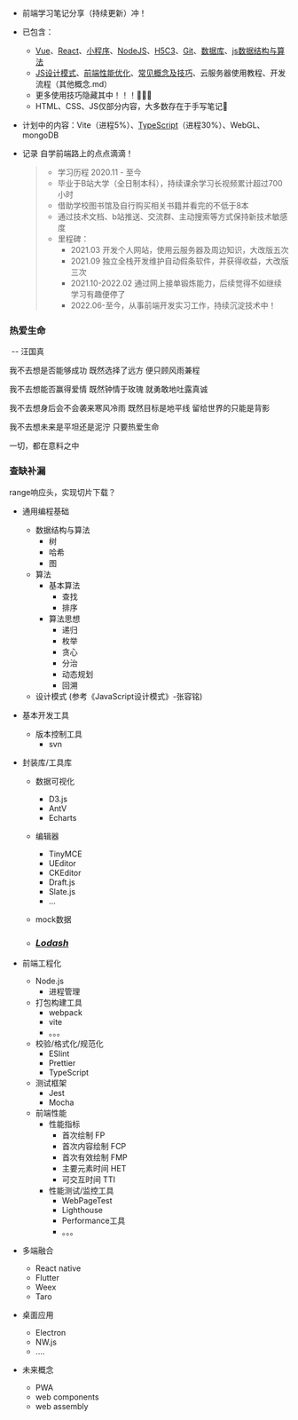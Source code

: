 - 前端学习笔记分享（持续更新）冲！

- 已包含：

  - [Vue](https://gitee.com/wzt521/personal-notes/tree/master/1.vue)、[React](https://gitee.com/wzt521/personal-notes/tree/master/2.React)、[小程序](https://gitee.com/wzt521/personal-notes/tree/master/3.小程序)、[NodeJS](https://gitee.com/wzt521/personal-notes/blob/master/NodeJS.md)、[H5C3](https://gitee.com/wzt521/personal-notes/blob/master/H5C3补充.md)、[Git](https://gitee.com/wzt521/personal-notes/blob/master/Git.md)、[数据库](https://gitee.com/wzt521/personal-notes/tree/master/4.数据库)、[js数据结构与算法](https://gitee.com/wzt521/personal-notes/blob/master/js数据结构与算法.md)
  - [JS设计模式](https://gitee.com/wzt521/personal-notes/blob/master/其他概念.md#设计模式)、[前端性能优化](https://gitee.com/wzt521/personal-notes/blob/master/其他概念.md#前端性能优化)、[常见概念及技巧](https://gitee.com/wzt521/personal-notes/blob/master/其他概念.md#概念)、云服务器使用教程、开发流程（其他概念.md）
  - 更多使用技巧隐藏其中！！！🎨🎨🎨
  - HTML、CSS、JS仅部分内容，大多数存在于手写笔记🤣

- 计划中的内容：Vite（进程5%）、[TypeScript](https://gitee.com/wzt521/personal-notes/blob/master/TypeScript.md)（进程30%）、WebGL、mongoDB

 - 记录 自学前端路上的点点滴滴！

   > - 学习历程 2020.11 - 至今
   >  - 毕业于B站大学（全日制本科），持续课余学习长视频累计超过700小时
   >   - 借助学校图书馆及自行购买相关书籍并看完的不低于8本
   >   - 通过技术文档、b站推送、交流群、主动搜索等方式保持新技术敏感度
   > - 里程碑：
   >   - 2021.03  开发个人网站，使用云服务器及周边知识，大改版五次
   >   - 2021.09  独立全栈开发维护自动假条软件，并获得收益，大改版三次
   >   - 2021.10-2022.02  通过网上接单锻炼能力，后续觉得不如继续学习有趣便停了
   >   - 2022.06-至今，从事前端开发实习工作，持续沉淀技术中！



### 热爱生命

​             -- 汪国真

我不去想是否能够成功
既然选择了远方
便只顾风雨兼程

我不去想能否赢得爱情
既然钟情于玫瑰
就勇敢地吐露真诚

我不去想身后会不会袭来寒风冷雨
既然目标是地平线
留给世界的只能是背影

我不去想未来是平坦还是泥泞
只要热爱生命

一切，都在意料之中



### 查缺补漏

range响应头，实现切片下载？

- 通用编程基础

  - 数据结构与算法
    - 树 
    - 哈希
    - 图
  - 算法
    - 基本算法
      - 查找
      - 排序
    - 算法思想
      - 递归
      - 枚举
      - 贪心
      - 分治
      - 动态规划
      - 回溯
  - 设计模式 (参考《JavaScript设计模式》-张容铭)

- 基本开发工具

  - 版本控制工具
    - svn

- 封装库/工具库

  - 数据可视化

    - D3.js
    - AntV
    - Echarts

  - 编辑器

    - TinyMCE
    - UEditor
    - CKEditor
    - Draft.js
    - Slate.js
    - ...

  - mock数据

  - ### [*Lodash*](http://www.baidu.com/link?url=hqRui5I0GelJnAMCaM9mTS9KW6gi5AP_Jec0RcmLpBK)

- 前端工程化

  - Node.js
    - 进程管理
  - 打包构建工具
    - webpack
    - vite
    - 。。。
  - 校验/格式化/规范化
    - ESlint
    - Prettier
    - TypeScript
  - 测试框架
    - Jest
    - Mocha
  - 前端性能
    - 性能指标
      - 首次绘制 FP
      - 首次内容绘制 FCP
      - 首次有效绘制 FMP
      - 主要元素时间 HET
      - 可交互时间 TTI
    - 性能测试/监控工具
      - WebPageTest
      - Lighthouse
      - Performance工具
      - 。。。

- 多端融合

  - React native
  - Flutter
  - Weex
  - Taro

- 桌面应用

  - Electron
  - NW.js
  - ....

- 未来概念

  - PWA
  - web components
  - web assembly

